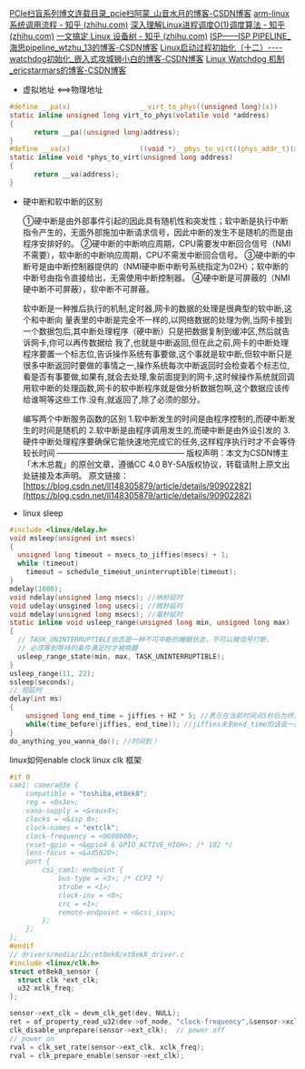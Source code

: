 
[PCIe扫盲系列博文连载目录_pcie扫阿蒙_山音水月的博客-CSDN博客](https://blog.csdn.net/linbian1168/article/details/87304193)
[arm-linux 系统调用流程 - 知乎 (zhihu.com)](https://zhuanlan.zhihu.com/p/363290974)
[深入理解Linux进程调度O(1)调度算法 - 知乎 (zhihu.com)](https://zhuanlan.zhihu.com/p/464176766)
[一文搞定 Linux 设备树 - 知乎 (zhihu.com)](https://zhuanlan.zhihu.com/p/425420889)
[ISP——ISP PIPELINE_海思pipeline_wtzhu_13的博客-CSDN博客](https://blog.csdn.net/wtzhu_13/article/details/118255864)
[Linux启动过程初始化（十二）----watchdog初始化_嵌入式攻城狮小白的博客-CSDN博客](https://blog.csdn.net/qq_40788950/article/details/84845749)
[Linux Watchdog 机制_ericstarmars的博客-CSDN博客](https://blog.csdn.net/ericstarmars/article/details/81750919)




- 虚拟地址 <==>物理地址

```C
#define __pa(x)                 __virt_to_phys((unsigned long)(x))
static inline unsigned long virt_to_phys(volatile void *address)
{
      return __pa((unsigned long)address);
}
#define __va(x)                 ((void *)__phys_to_virt((phys_addr_t)(x)))
static inline void *phys_to_virt(unsigned long address)
{
      return __va(address);
}
```

-   硬中断和软中断的区别
    
    ①硬中断是由外部事件引起的因此具有随机性和突发性；软中断是执行中断指令产生的，无面外部施加中断请求信号，因此中断的发生不是随机的而是由程序安排好的。 ②硬中断的中断响应周期，CPU需要发中断回合信号（NMI不需要），软中断的中断响应周期，CPU不需发中断回合信号。 ③硬中断的中断号是由中断控制器提供的（NMI硬中断中断号系统指定为02H）；软中断的中断号由指令直接给出，无需使用中断控制器。 ④硬中断是可屏蔽的（NMI硬中断不可屏蔽），软中断不可屏蔽。
    
    软中断是一种推后执行的机制,定时器,网卡的数据的处理是很典型的软中断,这个和中断向 量表里的中断是完全不一样的,以网络数据的处理为例,当网卡接到一个数据包后,其中断处理程序（硬中断）只是把数据复制到缓冲区,然后就告诉网卡,你可以再传数据给 我了,也就是中断返回,但在此之前,网卡的中断处理程序要置一个标志位,告诉操作系统有事要做,这个事就是软中断,但软中断只是很多中断返回时要做的事情之一,操作系统每次中断返回时会检查着个标志位,看是否有事要做,如果有,就会去处理,象前面提到的网卡,这时候操作系统就回调用软中断的处理函数,网卡的软中断程序就是做分析数据包啊,这个数据应该传给谁啊等这些工作.没有,就返回了,除了必须的部分。
    
    编写两个中断服务函数的区别 1.软中断发生的时间是由程序控制的,而硬中断发生的时间是随机的 2.软中断是由程序调用发生的,而硬中断是由外设引发的 3.硬件中断处理程序要确保它能快速地完成它的任务,这样程序执行时才不会等侍较长时间 ———————————————— 版权声明：本文为CSDN博主「木木总裁」的原创文章，遵循CC 4.0 BY-SA版权协议，转载请附上原文出处链接及本声明。 原文链接：[https://blog.csdn.net/ll148305879/article/details/90902282](https://blog.csdn.net/ll148305879/article/details/90902282)


-   linux sleep
```C
#include <linux/delay.h>
void msleep(unsigned int msecs)
{
  unsigned long timeout = msecs_to_jiffies(msecs) + 1;
  while (timeout)
    timeout = schedule_timeout_uninterruptible(timeout);
}
mdelay(1000);
void ndelay(unsigned long nsecs); //纳秒延时
void udelay(unsgined long usecs); //微秒延时
void mdelay(unsigned long msecs); //毫秒延时
static inline void usleep_range(unsigned long min, unsigned long max)
{
  // TASK_UNINTERRUPTIBLE状态是一种不可中断的睡眠状态，不可以被信号打断，
  // 必须等到等待的条件满足时才被唤醒
  usleep_range_state(min, max, TASK_UNINTERRUPTIBLE);
}
usleep_range(11, 22);
ssleep(seconds);
// 短延时
delay(int ms)
{
    unsigned long end_time = jiffies + HZ * 5; //表示在当前时间点5秒后为终止时间点。
    while(time_before(jiffies, end_time)); //jiffies未到end_time的话会一直在这个循环中打转。time_before()函数位于jiffies.h中。
}
do_anything_you_wanna_do(); //时间到！
```

linux如何enable clock linux clk 框架

```C
#if 0
cam1: camera@3e {
    compatible = "toshiba,et8ek8";
    reg = <0x3e>;
    vana-supply = <&vaux4>;
    clocks = <&isp 0>;
    clock-names = "extclk";
    clock-frequency = <9600000>;
    reset-gpio = <&gpio4 6 GPIO_ACTIVE_HIGH>; /* 102 */
    lens-focus = <&ad5820>;
    port {
        csi_cam1: endpoint {
            bus-type = <3>; /* CCP2 */
            strobe = <1>;
            clock-inv = <0>;
            crc = <1>;
            remote-endpoint = <&csi_isp>;
        };
    };
};
#endif
// drivers/media/i2c/et8ek8/et8ek8_driver.c
#include <linux/clk.h>
struct et8ek8_sensor {
  struct clk *ext_clk;
  u32 xclk_freq;
};

sensor->ext_clk = devm_clk_get(dev, NULL); 
ret = of_property_read_u32(dev->of_node, "clock-frequency",&sensor->xclk_freq);
clk_disable_unprepare(sensor->ext_clk);  // power off
// power on
rval = clk_set_rate(sensor->ext_clk, xclk_freq);
rval = clk_prepare_enable(sensor->ext_clk);
```